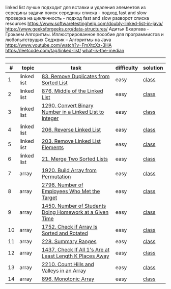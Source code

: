 linked list
лучше подходит для вставки и удаления элементов из середины
задачи
поиск середины списка - подход fast and slow
проверка на цикличность - подход fast and slow
разворот списка
resources
https://www.softwaretestinghelp.com/doubly-linked-list-in-java/
https://www.geeksforgeeks.org/data-structures/
Адитья Бхаргава - Грокаем Алгоритмы. Иллюстрированное пособие для программистов и любопытствущих
Седжвик – Алгоритмы на Java
https://www.youtube.com/watch?v=FmXtcXz-3HA
https://leetcode.com/tag/linked-list/
[what-is-the-median](https://www.investopedia.com/terms/m/median.asp#toc-what-is-the-median)

***

| #  | topic       | task                                                                                                                                         | difficulty | solution                                                                                                                     |
|----|-------------|----------------------------------------------------------------------------------------------------------------------------------------------|------------|------------------------------------------------------------------------------------------------------------------------------|
| 1  | linked list | [83. Remove Duplicates from Sorted List](https://leetcode.com/problems/remove-duplicates-from-sorted-list/)                                  | easy       | [class](linked-list/src/main/java/com/dev/learn/dsa/list/linked/leetcode/easy/RemoveDuplicatesFromSortedList.java)           |
| 2  | linked list | [876. Middle of the Linked List](https://leetcode.com/problems/middle-of-the-linked-list/)                                                   | easy       | [class](linked-list/src/main/java/com/dev/learn/dsa/list/linked/leetcode/easy/MiddleOfTheLinkedList.java)                    |
| 3  | linked list | [1290. Convert Binary Number in a Linked List to Integer](https://leetcode.com/problems/convert-binary-number-in-a-linked-list-to-integer/)  | easy       | [class](linked-list/src/main/java/com/dev/learn/dsa/list/linked/leetcode/easy/ConvertBinaryNumberInLinkedListToInteger.java) |
| 4  | linked list | [206. Reverse Linked List](https://leetcode.com/problems/reverse-linked-list/)                                                               | easy       | [class](linked-list/src/main/java/com/dev/learn/dsa/list/linked/leetcode/easy/ReverseLinkedList.java)                        |
| 5  | linked list | [203. Remove Linked List Elements](https://leetcode.com/problems/remove-linked-list-elements/)                                               | easy       | [class](linked-list/src/main/java/com/dev/learn/dsa/list/linked/leetcode/easy/RemoveLinkedListElements.java)                 |
| 6  | linked list | [21. Merge Two Sorted Lists](https://leetcode.com/problems/merge-two-sorted-lists/)                                                          | easy       | [class](linked-list/src/main/java/com/dev/learn/dsa/list/linked/leetcode/easy/MergeTwoSortedLists.java)                      |
| 7  | array       | [1920. Build Array from Permutation](https://leetcode.com/problems/build-array-from-permutation/)                                            | easy       | [class](array/src/main/java/com/dev/learn/dsa/array/leetcode/easy/BuildArrayFromPermutation.java)                            |
| 8  | array       | [2798. Number of Employees Who Met the Target](https://leetcode.com/problems/number-of-employees-who-met-the-target/)                        | easy       | [class](array/src/main/java/com/dev/learn/dsa/array/leetcode/easy/NumberOfEmployeesWhoMetTheTarget.java)                     |
| 9  | array       | [1450. Number of Students Doing Homework at a Given Time](https://leetcode.com/problems/number-of-students-doing-homework-at-a-given-time/)  | easy       | [class](array/src/main/java/com/dev/learn/dsa/array/leetcode/easy/NumberOfStudentsDoingHomeworkAtAGivenTime.java)            |
| 10 | array       | [1752. Check if Array Is Sorted and Rotated](https://leetcode.com/problems/check-if-array-is-sorted-and-rotated/)                            | easy       | [class](array/src/main/java/com/dev/learn/dsa/array/leetcode/easy/CheckIfArrayIsSortedAndRotated.java)                       |
| 11 | array       | [228. Summary Ranges](https://leetcode.com/problems/summary-ranges/)                                                                         | easy       | [class](array/src/main/java/com/dev/learn/dsa/array/leetcode/easy/SummaryRanges.java)                                        |
| 12 | array       | [1437. Check If All 1's Are at Least Length K Places Away](https://leetcode.com/problems/check-if-all-1s-are-at-least-length-k-places-away/) | easy       | [class](array/src/main/java/com/dev/learn/dsa/array/leetcode/easy/CheckIfAllOnesAreAtLeastLengthKPlacesAway.java)            |
| 13 | array       | [2210. Count Hills and Valleys in an Array](https://leetcode.com/problems/count-hills-and-valleys-in-an-array/)                              | easy       | [class](array/src/main/java/com/dev/learn/dsa/array/leetcode/easy/CountHillsAndValleysInAnArray.java)                        |
| 14 | array       | [896. Monotonic Array](https://leetcode.com/problems/monotonic-array/)                                                                       | easy       | [class](array/src/main/java/com/dev/learn/dsa/array/leetcode/easy/MonotonicArray.java)                                       |
